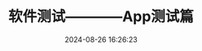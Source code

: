 ---
title: 软件测试————App测试篇
date: 2024-08-26 16:26:23
index_img: ../images/./软件测试/test01.png
tags: 软件测试 功能测试
---